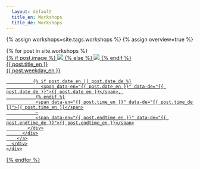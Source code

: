 ```yaml
---
  layout: default
  title_en: Workshops
  title_de: Workshops
---
```


{% assign workshops=site.tags.workshops %}
{% assign overview=true %}

<div class="gallery">
  {% for post in site.workshops %}
    <div class="gallery__item">
      <div class="post">
        <a  class="post__link"
            href="{{ post.url | prepend: site.baseurl }}">
          <div class="post__img">
            {% if post.image %}
              <img src="{{ site.baseurl }}/img/{{ post.image }}" class="img-flex" />
            {% else %}
              <img src="{{ site.baseurl }}/img/class-placeholder-01.jpg" class="img-flex" />
            {% endif %}
          </div>
          <div  class="post__meta">
            <span data-en="{{ post.title_en }}" data-de="{{ post.title_de }}">
              {{ post.title_en }}
            </span>
            <div class="post__meta__hidden">
               <span data-en="{{ post.weekday_en }}" data-de="{{ post.weekday_de }}">{{ post.weekday_en }}</span>
  
              {% if post.date_en || post.date_de %}
                 <span data-en="{{ post.date_en }}" data-de="{{ post.date_de }}">{{ post.date_en }}</span>, 
               {% endif %}
               <span data-en="{{ post.time_en }}" data-de="{{ post.time_de }}">{{ post.time_en }}</span>
               –
               <span data-en="{{ post.endtime_en }}" data-de="{{ post.endtime_de }}">{{ post.endtime_en }}</span>
            </div>
          </div>
        </a>
      </div>
    </div>
  {% endfor %}
</div>


